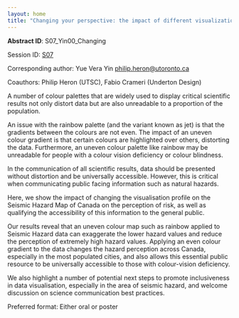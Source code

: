 ```yaml
---
layout: home
title: "Changing your perspective: the impact of different visualization methods on the Seismic Hazard Maps of Canada"
---
```



**Abstract ID**: S07_Yin00_Changing

Session ID: [S07](.)

Corresponding author: Yue Vera Yin <a href="mailto:philip.heron@utoronto.ca">philip.heron@utoronto.ca</a>

Coauthors: Philip Heron (UTSC), Fabio Crameri (Underton Design) 

A number of colour palettes that are widely used to display critical scientific results not only distort data but are also unreadable to a proportion of the population. 
 
 An issue with the rainbow palette (and the variant known as jet) is that the gradients between the colours are not even. The impact of an uneven colour gradient is that certain colours are highlighted over others, distorting the data. Furthermore, an uneven colour palette like rainbow may be unreadable for people with a colour vision deficiency or colour blindness. 
 
 In the communication of all scientific results, data should be presented without distortion and be universally accessible. However, this is critical when communicating public facing information such as natural hazards. 
 
 Here, we show the impact of changing the visualisation profile on the Seismic Hazard Map of Canada on the perception of risk, as well as qualifying the accessibility of this information to the general public. 
 
 Our results reveal that an uneven colour map such as rainbow applied to Seismic Hazard data can exaggerate the lower hazard values and reduce the perception of extremely high hazard values. Applying an even colour gradient to the data changes the hazard perception across Canada, especially in the most populated cities, and also allows this essential public resource to be universally accessible to those with colour-vision deficiency. 
 
 We also highlight a number of potential next steps to promote inclusiveness in data visualisation, especially in the area of seismic hazard, and welcome discussion on science communication best practices.

Preferred format: Either oral or poster
